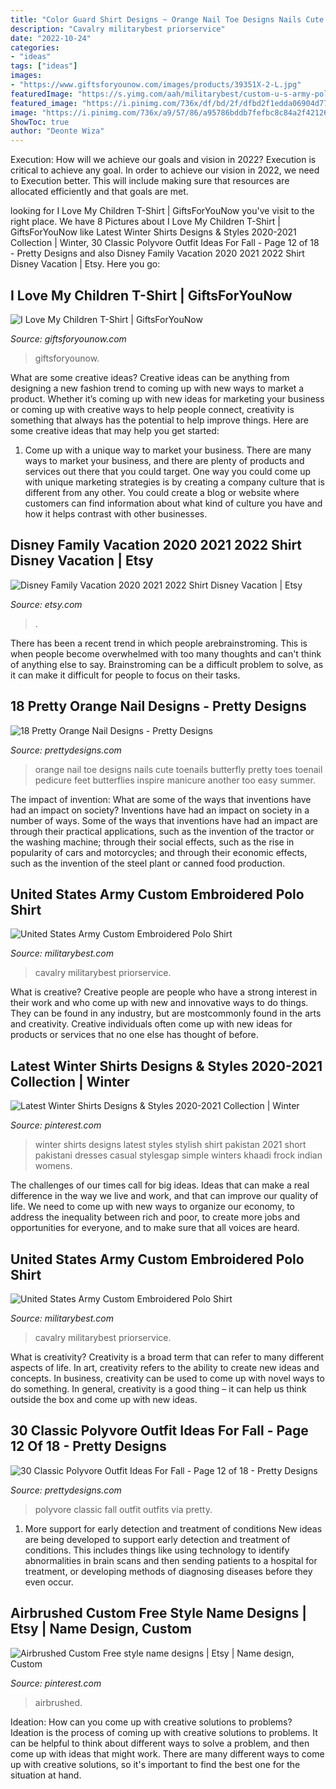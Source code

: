 ```yaml
---
title: "Color Guard Shirt Designs ~ Orange Nail Toe Designs Nails Cute Toenails Butterfly Pretty Toes Toenail Pedicure Feet Butterflies Inspire Manicure Another Too Easy Summer"
description: "Cavalry militarybest priorservice"
date: "2022-10-24"
categories:
- "ideas"
tags: ["ideas"]
images:
- "https://www.giftsforyounow.com/images/products/39351X-2-L.jpg"
featuredImage: "https://s.yimg.com/aah/militarybest/custom-u-s-army-polo-shirts-49.png"
featured_image: "https://i.pinimg.com/736x/df/bd/2f/dfbd2f1edda06904d77c23a5dd5565e3.jpg"
image: "https://i.pinimg.com/736x/a9/57/86/a95786bddb7fefbc8c84a2f42126c892.jpg"
ShowToc: true
author: "Deonte Wiza"
---
```



Execution: How will we achieve our goals and vision in 2022?
Execution is critical to achieve any goal. In order to achieve our vision in 2022, we need to Execution better. This will include making sure that resources are allocated efficiently and that goals are met.

	

		
looking for I Love My Children T-Shirt | GiftsForYouNow you've visit to the right place. We have 8 Pictures about I Love My Children T-Shirt | GiftsForYouNow like Latest Winter Shirts Designs &amp; Styles 2020-2021 Collection | Winter, 30 Classic Polyvore Outfit Ideas For Fall - Page 12 of 18 - Pretty Designs and also Disney Family Vacation 2020 2021 2022 Shirt Disney Vacation | Etsy. Here you go:
		
    
## I Love My Children T-Shirt | GiftsForYouNow

<img loading=lazy src="https://www.giftsforyounow.com/images/products/39351X-2-L.jpg" onerror="this.onerror=null;this.src='https://tse3.mm.bing.net/th?id=OIP.3Yq4at05hPKNYEFMvxRbiAHaHa&amp;pid=15.1';" alt="I Love My Children T-Shirt | GiftsForYouNow">

_Source: giftsforyounow.com_

>giftsforyounow. 

	

What are some creative ideas?
Creative ideas can be anything from designing a new fashion trend to coming up with new ways to market a product. Whether it’s coming up with new ideas for marketing your business or coming up with creative ways to help people connect, creativity is something that always has the potential to help improve things. Here are some creative ideas that may help you get started: 
1. Come up with a unique way to market your business. There are many ways to market your business, and there are plenty of products and services out there that you could target. One way you could come up with unique marketing strategies is by creating a company culture that is different from any other. You could create a blog or website where customers can find information about what kind of culture you have and how it helps contrast with other businesses.

    
## Disney Family Vacation 2020 2021 2022 Shirt Disney Vacation | Etsy

<img loading=lazy src="https://i.etsystatic.com/17545363/r/il/25f326/2018968306/il_794xN.2018968306_csiw.jpg" onerror="this.onerror=null;this.src='https://tse2.mm.bing.net/th?id=OIP.mMdM3tuM7Npi5gYYQXcM4AHaLp&amp;pid=15.1';" alt="Disney Family Vacation 2020 2021 2022 Shirt Disney Vacation | Etsy">

_Source: etsy.com_

>. 

	

There has been a recent trend in which people arebrainstroming. This is when people become overwhelmed with too many thoughts and can't think of anything else to say. Brainstroming can be a difficult problem to solve, as it can make it difficult for people to focus on their tasks.

    
## 18 Pretty Orange Nail Designs - Pretty Designs

<img loading=lazy src="http://www.prettydesigns.com/wp-content/uploads/2014/08/Orange-Nail-Design-for-Toenails.jpg" onerror="this.onerror=null;this.src='https://tse4.mm.bing.net/th?id=OIP.JsE3cHBFfWvRMwohEjpgVwHaJ7&amp;pid=15.1';" alt="18 Pretty Orange Nail Designs - Pretty Designs">

_Source: prettydesigns.com_

>orange nail toe designs nails cute toenails butterfly pretty toes toenail pedicure feet butterflies inspire manicure another too easy summer. 

	

The impact of invention: What are some of the ways that inventions have had an impact on society?
Inventions have had an impact on society in a number of ways. Some of the ways that inventions have had an impact are through their practical applications, such as the invention of the tractor or the washing machine; through their social effects, such as the rise in popularity of cars and motorcycles; and through their economic effects, such as the invention of the steel plant or canned food production.

    
## United States Army Custom Embroidered Polo Shirt

<img loading=lazy src="https://s.yimg.com/aah/militarybest/custom-u-s-army-polo-shirts-49.png" onerror="this.onerror=null;this.src='https://tse2.mm.bing.net/th?id=OIP.1wzGNqZTyMAXMyd3ehF-tgHaK0&amp;pid=15.1';" alt="United States Army Custom Embroidered Polo Shirt">

_Source: militarybest.com_

>cavalry militarybest priorservice. 

	

What is creative?
Creative people are people who have a strong interest in their work and who come up with new and innovative ways to do things. They can be found in any industry, but are mostcommonly found in the arts and creativity. Creative individuals often come up with new ideas for products or services that no one else has thought of before.

    
## Latest Winter Shirts Designs &amp; Styles 2020-2021 Collection | Winter

<img loading=lazy src="https://i.pinimg.com/736x/df/bd/2f/dfbd2f1edda06904d77c23a5dd5565e3.jpg" onerror="this.onerror=null;this.src='https://tse2.mm.bing.net/th?id=OIP.72PLf3CG0NAoDp12iqZurAHaLG&amp;pid=15.1';" alt="Latest Winter Shirts Designs &amp; Styles 2020-2021 Collection | Winter">

_Source: pinterest.com_

>winter shirts designs latest styles stylish shirt pakistan 2021 short pakistani dresses casual stylesgap simple winters khaadi frock indian womens. 

	

The challenges of our times call for big ideas. Ideas that can make a real difference in the way we live and work, and that can improve our quality of life. We need to come up with new ways to organize our economy, to address the inequality between rich and poor, to create more jobs and opportunities for everyone, and to make sure that all voices are heard.

    
## United States Army Custom Embroidered Polo Shirt

<img loading=lazy src="https://s.yimg.com/aah/militarybest/custom-u-s-army-polo-shirts-63.png" onerror="this.onerror=null;this.src='https://tse2.mm.bing.net/th?id=OIP.PqjboxtWuz7jeaDx6JB4ZgHaK0&amp;pid=15.1';" alt="United States Army Custom Embroidered Polo Shirt">

_Source: militarybest.com_

>cavalry militarybest priorservice. 

	

What is creativity?
Creativity is a broad term that can refer to many different aspects of life. In art, creativity refers to the ability to create new ideas and concepts. In business, creativity can be used to come up with novel ways to do something. In general, creativity is a good thing – it can help us think outside the box and come up with new ideas.

    
## 30 Classic Polyvore Outfit Ideas For Fall - Page 12 Of 18 - Pretty Designs

<img loading=lazy src="http://www.prettydesigns.com/wp-content/uploads/2018/11/30-classic-polyvore-outfit-ideas-for-fall-12.jpg" onerror="this.onerror=null;this.src='https://tse4.mm.bing.net/th?id=OIP.ooLJVDS-O7vE4Gv47kvZzAHaJ4&amp;pid=15.1';" alt="30 Classic Polyvore Outfit Ideas For Fall - Page 12 of 18 - Pretty Designs">

_Source: prettydesigns.com_

>polyvore classic fall outfit outfits via pretty. 

	

1) More support for early detection and treatment of conditions
New ideas are being developed to support early detection and treatment of conditions. This includes things like using technology to identify abnormalities in brain scans and then sending patients to a hospital for treatment, or developing methods of diagnosing diseases before they even occur.

    
## Airbrushed Custom Free Style Name Designs | Etsy | Name Design, Custom

<img loading=lazy src="https://i.pinimg.com/736x/a9/57/86/a95786bddb7fefbc8c84a2f42126c892.jpg" onerror="this.onerror=null;this.src='https://tse3.mm.bing.net/th?id=OIP.vUZ7onyl8iyKQuoTqWYJjQHaHa&amp;pid=15.1';" alt="Airbrushed Custom Free style name designs | Etsy | Name design, Custom">

_Source: pinterest.com_

>airbrushed. 

	

Ideation: How can you come up with creative solutions to problems?
Ideation is the process of coming up with creative solutions to problems. It can be helpful to think about different ways to solve a problem, and then come up with ideas that might work. There are many different ways to come up with creative solutions, so it's important to find the best one for the situation at hand.

